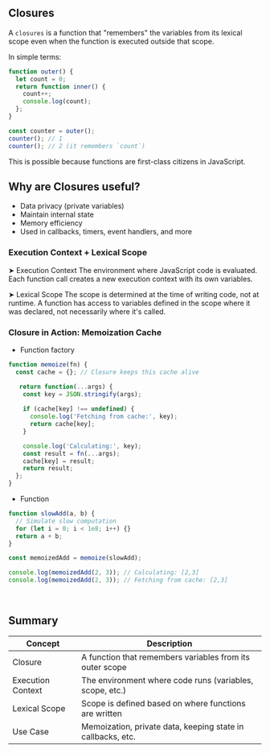 ## Closures

A `closures` is a function that "remembers" the variables from its lexical scope even when the function is executed outside that scope.

In simple terms: 
```javascript
function outer() {
  let count = 0;
  return function inner() {
    count++;
    console.log(count);
  };
}

const counter = outer();
counter(); // 1
counter(); // 2 (it remembers `count`)

```
This is possible because functions are first-class citizens in JavaScript.


## Why are Closures useful?
- Data privacy (private variables)
- Maintain internal state
- Memory efficiency
- Used in callbacks, timers, event handlers, and more


### Execution Context + Lexical Scope
➤ Execution Context
The environment where JavaScript code is evaluated. Each function call creates a new execution context with its own variables.

➤ Lexical Scope
The scope is determined at the time of writing code, not at runtime.
A function has access to variables defined in the scope where it was declared, not necessarily where it's called.

### Closure in Action: Memoization Cache


- Function factory
```javascript
function memoize(fn) {
  const cache = {}; // Closure keeps this cache alive

   return function(...args) {
    const key = JSON.stringify(args);
    
    if (cache[key] !== undefined) {
      console.log('Fetching from cache:', key);
      return cache[key];
    }

    console.log('Calculating:', key);
    const result = fn(...args);
    cache[key] = result;
    return result;
  };
}
```

- Function
```javascript
function slowAdd(a, b) {
  // Simulate slow computation
  for (let i = 0; i < 1e8; i++) {}
  return a + b;
}

const memoizedAdd = memoize(slowAdd);

console.log(memoizedAdd(2, 3)); // Calculating: [2,3]
console.log(memoizedAdd(2, 3)); // Fetching from cache: [2,3]
```

<br/>


## Summary
| Concept | Description |
|---|---|
| Closure | A function that remembers variables from its outer scope
| Execution Context | The environment where code runs (variables, scope, etc.)
| Lexical Scope | Scope is defined based on where functions are written
| Use Case | Memoization, private data, keeping state in callbacks, etc.